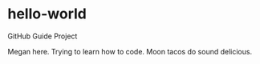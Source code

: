 # hello-world
GitHub Guide Project

Megan here. Trying to learn how to code. Moon tacos do sound delicious. 
